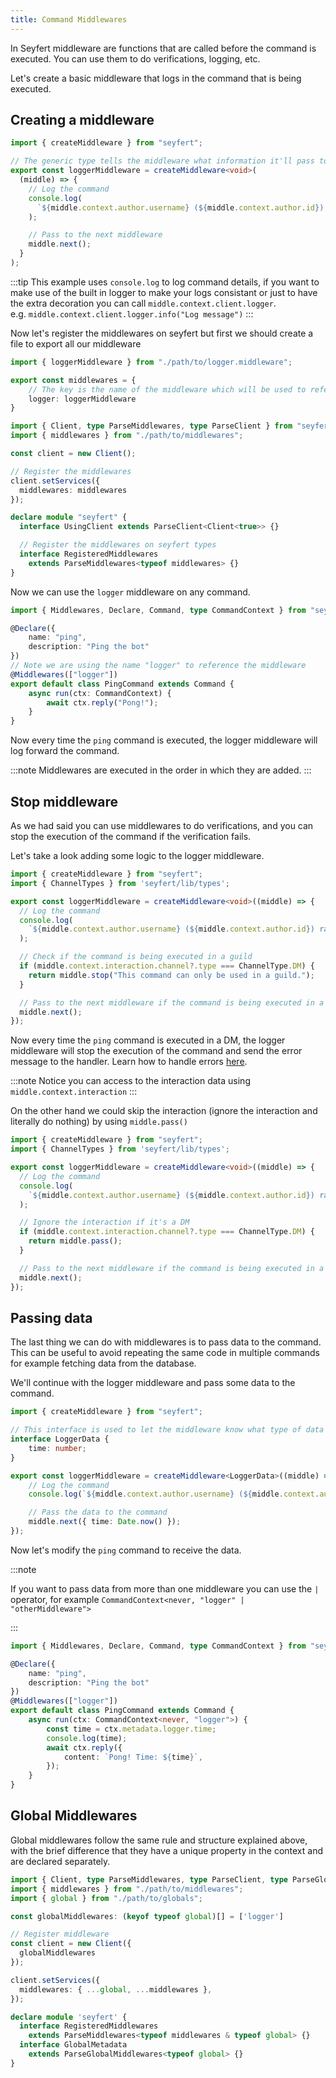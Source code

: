 ```yaml
---
title: Command Middlewares
---
```


In Seyfert middleware are functions that are called before the command is executed. You can use them to do verifications, logging, etc.

Let's create a basic middleware that logs in the command that is being executed.

## Creating a middleware

```ts title="logger.middleware.ts" wrap copy
import { createMiddleware } from "seyfert";

// The generic type tells the middleware what information it'll pass to the command
export const loggerMiddleware = createMiddleware<void>(
  (middle) => {
    // Log the command
    console.log(
      `${middle.context.author.username} (${middle.context.author.id}) ran /(${middle.context.resolver.fullCommandName}`
    );

    // Pass to the next middleware
    middle.next();
  }
);
```

:::tip
This example uses `console.log` to log command details, if you want to make use of the built in logger to make your logs consistant or just to have the extra decoration you can call `middle.context.client.logger`.  
e.g. `middle.context.client.logger.info("Log message")`
:::

Now let's register the middlewares on seyfert but first we should create a file to export all our middleware

```ts title="middlewares.ts" wrap copy
import { loggerMiddleware } from "./path/to/logger.middleware";

export const middlewares = {
    // The key is the name of the middleware which will be used to reference it on the command
    logger: loggerMiddleware
}
```


```ts title="index.ts" ins={2,7-9,15-16} copy
import { Client, type ParseMiddlewares, type ParseClient } from "seyfert";
import { middlewares } from "./path/to/middlewares";

const client = new Client();

// Register the middlewares
client.setServices({
  middlewares: middlewares
});

declare module "seyfert" {
  interface UsingClient extends ParseClient<Client<true>> {}

  // Register the middlewares on seyfert types
  interface RegisteredMiddlewares
    extends ParseMiddlewares<typeof middlewares> {}
}
```

Now we can use the `logger` middleware on any command.

```ts title="ping.command.ts" copy
import { Middlewares, Declare, Command, type CommandContext } from "seyfert";

@Declare({
	name: "ping",
	description: "Ping the bot"
})
// Note we are using the name "logger" to reference the middleware
@Middlewares(["logger"])
export default class PingCommand extends Command {
    async run(ctx: CommandContext) {
        await ctx.reply("Pong!");
    }
}
```

Now every time the `ping` command is executed, the logger middleware will log forward the command.

:::note
Middlewares are executed in the order in which they are added.
:::

## Stop middleware

As we had said you can use middlewares to do verifications, and you can stop the execution of the command if the verification fails.

Let's take a look adding some logic to the logger middleware.

```ts title="logger.middleware.ts" ins={11-13} copy wrap 
import { createMiddleware } from "seyfert";
import { ChannelTypes } from 'seyfert/lib/types';

export const loggerMiddleware = createMiddleware<void>((middle) => {
  // Log the command
  console.log(
    `${middle.context.author.username} (${middle.context.author.id}) ran /(${middle.context.resolver.fullCommandName}`
  );

  // Check if the command is being executed in a guild
  if (middle.context.interaction.channel?.type === ChannelType.DM) {
    return middle.stop("This command can only be used in a guild.");
  }

  // Pass to the next middleware if the command is being executed in a guild
  middle.next();
});
```

Now every time the `ping` command is executed in a DM, the logger middleware will stop the execution of the command and send the error message to the handler. Learn how to handle errors [here](/commands/handling-errors#middleware-return-stop).

:::note
Notice you can access to the interaction data using `middle.context.interaction`
:::

On the other hand we could skip the interaction (ignore the interaction and literally do nothing) by using `middle.pass()`

```ts title="logger.middleware.ts" ins={11} copy
import { createMiddleware } from "seyfert";
import { ChannelTypes } from 'seyfert/lib/types';

export const loggerMiddleware = createMiddleware<void>((middle) => {
  // Log the command
  console.log(
    `${middle.context.author.username} (${middle.context.author.id}) ran /(${middle.context.resolver.fullCommandName}`
  );

  // Ignore the interaction if it's a DM
  if (middle.context.interaction.channel?.type === ChannelType.DM) {
    return middle.pass();
  }

  // Pass to the next middleware if the command is being executed in a guild
  middle.next();
});
```

## Passing data

The last thing we can do with middlewares is to pass data to the command. This can be useful to avoid repeating the same code in multiple commands for example fetching data from the database.

We'll continue with the logger middleware and pass some data to the command.

```ts title="logger.middleware.ts" copy
import { createMiddleware } from "seyfert";

// This interface is used to let the middleware know what type of data to pass to the command
interface LoggerData {
    time: number;
}

export const loggerMiddleware = createMiddleware<LoggerData>((middle) => {
    // Log the command
    console.log(`${middle.context.author.username} (${middle.context.author.id}) ran /${middle.context.resolver.fullCommandName}`);

    // Pass the data to the command
    middle.next({ time: Date.now() });
});
```

Now let's modify the `ping` command to receive the data.

:::note

If you want to pass data from more than one middleware you can use the `|` operator, for example `CommandContext<never, "logger" | "otherMiddleware">`

:::

```ts title="ping.command.ts" ins={10-11} copy
import { Middlewares, Declare, Command, type CommandContext } from "seyfert";

@Declare({
    name: "ping",
    description: "Ping the bot"
})
@Middlewares(["logger"])
export default class PingCommand extends Command {
    async run(ctx: CommandContext<never, "logger">) {
        const time = ctx.metadata.logger.time;
        console.log(time);
        await ctx.reply({
            content: `Pong! Time: ${time}`,
        });
    }
}

```

## Global Middlewares

Global middlewares follow the same rule and structure explained above, with the brief difference that they have a unique property in the context and are declared separately.

```ts
import { Client, type ParseMiddlewares, type ParseClient, type ParseGlobalMiddlewares } from 'seyfert';
import { middlewares } from "./path/to/middlewares";
import { global } from "./path/to/globals";

const globalMiddlewares: (keyof typeof global)[] = ['logger']

// Register middleware
const client = new Client({
  globalMiddlewares
});

client.setServices({
  middlewares: { ...global, ...middlewares },
});

declare module 'seyfert' {
  interface RegisteredMiddlewares
    extends ParseMiddlewares<typeof middlewares & typeof global> {}
  interface GlobalMetadata
    extends ParseGlobalMiddlewares<typeof global> {}
}
```
